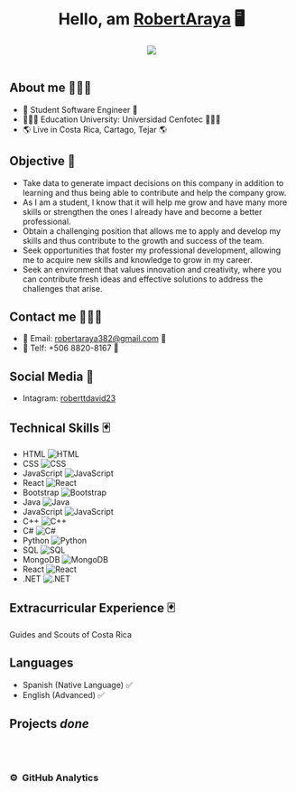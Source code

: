 <div align="center">
<h1 align="center">Hello, am <a href="https://www.linkedin.com/in/robert-david-araya-carrillo-2647ba2b0">RobertAraya</a> 🖥️</h1>
</div>
<div align="center">
<img src="https://media.licdn.com/dms/image/D4E16AQFfV2s6EBmhww/profile-displaybackgroundimage-shrink_200_800/0/1708669774553?e=1714003200&v=beta&t=-GITIkrr6O0MDSH4l7KFf4Y2SnIz_yP6OQrYZdhITGc">
</div>
<br>

## About me 🙋🏻‍♂️
- 📖 Student Software Engineer 📖
- 🧑🏻‍🎓 Education University: Universidad Cenfotec 🧑🏻‍🎓
- 🌎 Live in Costa Rica, Cartago, Tejar 🌎

## Objective 🎯
- Take data to generate impact decisions on this company in addition to learning and thus being able to contribute and help the company grow.
- As I am a student, I know that it will help me grow and have many more skills or strengthen the ones I already have and become a better professional.
- Obtain a challenging position that allows me to apply and develop my skills and thus contribute to the growth and success of the team.
- Seek opportunities that foster my professional development, allowing me to acquire new skills and knowledge to grow in my career.
- Seek an environment that values innovation and creativity, where you can contribute fresh ideas and effective solutions to address the challenges that arise.

## Contact me 🙋🏻‍♂️
- 📧 Email: robertaraya382@gmail.com 📧
- 📲 Telf: +506 8820-8167 📲

## Social Media 💬
- Intagram: <a href="https://www.instagram.com/roberttdavid23?igsh=N2t4eTczdmoxbGN6">roberttdavid23</a>

## Technical Skills 🃏
- HTML ![HTML](https://img.shields.io/badge/-HTML-E34F26?style=for-the-badge&logo=html5&logoColor=white)
- CSS ![CSS](https://img.shields.io/badge/-CSS-1572B6?style=for-the-badge&logo=css3&logoColor=white)
- JavaScript ![JavaScript](https://img.shields.io/badge/-JavaScript-F7DF1E?style=for-the-badge&logo=javascript&logoColor=black)
- React ![React](https://img.shields.io/badge/-React-61DAFB?style=for-the-badge&logo=react&logoColor=white)
- Bootstrap ![Bootstrap](https://img.shields.io/badge/-Bootstrap-563D7C?style=for-the-badge&logo=bootstrap&logoColor=white)
- Java ![Java](https://img.shields.io/badge/-Java-007396?style=for-the-badge&logo=java&logoColor=white)
- JavaScript ![JavaScript](https://img.shields.io/badge/-JavaScript-F7DF1E?style=for-the-badge&logo=javascript&logoColor=black)
- C++ ![C++](https://img.shields.io/badge/-C++-00599C?style=for-the-badge&logo=c%2B%2B&logoColor=white)
- C# ![C#](https://img.shields.io/badge/-C%23-239120?style=for-the-badge&logo=c-sharp&logoColor=white)
- Python ![Python](https://img.shields.io/badge/-Python-3776AB?style=for-the-badge&logo=python&logoColor=white)
- SQL ![SQL](https://img.shields.io/badge/-SQL-4479A1?style=for-the-badge&logo=sql&logoColor=white)
- MongoDB ![MongoDB](https://img.shields.io/badge/-MongoDB-47A248?style=for-the-badge&logo=mongodb&logoColor=white)
- React ![React](https://img.shields.io/badge/-React-61DAFB?style=for-the-badge&logo=react&logoColor=white)
- .NET ![.NET](https://img.shields.io/badge/-.NET-512BD4?style=for-the-badge&logo=.net&logoColor=white)


## Extracurricular Experience 🃏
Guides and Scouts of Costa Rica 


## Languages 
- Spanish (Native Language) ✅
- English (Advanced) ✅

## Projects *done*
<table>



</table>                                                                                 
</div>
<br>

### ⚙️ &nbsp;GitHub Analytics



